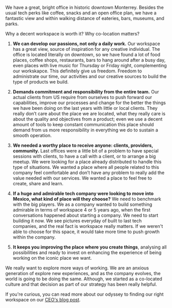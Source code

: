 We have a great, bright office in historic downtown Monterrey. Besides the
usual tech perks like coffee, snacks and an open office plan, we have a
fantastic view and within walking distance of eateries, bars, museums, and
parks.

Why a decent workspace is worth it? Why co-location matters?

1. **We can develop our passions, not only a daily work.**
Our workspace has a great view, source of inspiration for any creative individual. The office is located literally on downtown, so we have found a lot of food places, coffee shops, restaurants, bars to hang around after a busy day, even places with live music for Thursday or Friday night, complementing our workskapce. This definitely give us freedom. Freedom to administrate our time, our activities and our creative sources to build the type of products we build.

2. **Demands commitment and responsibility from the entire team.**
Our actual clients from US require from ourselves to push forward our capabilities, improve our processes and change for the better the things we have been doing on the last years with little or local clients. They really don’t care about the place we are located, what they really care is about the quality and objectives from a product; even we use a decent amount of tools to keep constant communication this place should demand from us more responsibility in everything we do to sustain a smooth operation.

3. **We needed a worthy place to receive anyone: clients, providers, community.**
Last offices were a little bit of a problem to have special sessions with clients, to have a call with a client, or to arrange a big meetup. We were looking for a place already distributed to handle this type of situations. We wanted a place where all people related to this company feel comfortable and don’t have any problem to really add the value needed with our services. We wanted a place to feel free to create, share and learn.

4. **If a huge and admirable tech company were looking to move into Mexico, what kind of place will they choose?**
We need to benchmark with the big players. We as a company wanted to build something admirable in terms of workspace 4 or 5 years ago, when the first conversations happened about starting a company. We need to start building it now. We see pictures everyday of built to last tech companies, and the real fact is workspace really matters. If we weren't able to choose for this space, it would take more time to push growth within the company.

5. **It keeps you improving the place where you create things**, analysing all possibilities and ready to invest on enhancing the experience of being working on the iconic place we want.

We really want to explore more ways of working. We are an anxious generation of explore new experiences, and as the company evolves, the world is going to be doing the same. Although, we started as a co-located culture and that decision as part of our strategy has been really helpful.

If you're curious, you can read more about our odyssey to finding our right
workspace on our [CEO's blog post](https://medium.com/our-team/the-journey-of-getting-our-new-office-8f2739fbf161#.f5tdoxvwl).
